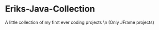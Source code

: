 # Eriks-Java-Collection
A little collection of my first ever coding projects \n
(Only JFrame projects)
